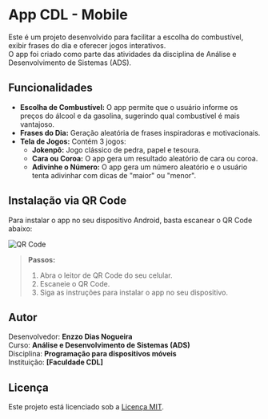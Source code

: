 # App CDL - Mobile

Este é um projeto desenvolvido para facilitar a escolha do combustível, exibir frases do dia e oferecer jogos interativos.<br>
O app foi criado como parte das atividades da disciplina de Análise e Desenvolvimento de Sistemas (ADS).

## Funcionalidades

- **Escolha de Combustível:** O app permite que o usuário informe os preços do álcool e da gasolina, sugerindo qual combustível é mais vantajoso.
- **Frases do Dia:** Geração aleatória de frases inspiradoras e motivacionais.
- **Tela de Jogos:** Contém 3 jogos:
  - **Jokenpô:** Jogo clássico de pedra, papel e tesoura.
  - **Cara ou Coroa:** O app gera um resultado aleatório de cara ou coroa.
  - **Adivinhe o Número:** O app gera um número aleatório e o usuário tenta adivinhar com dicas de "maior" ou "menor".

## Instalação via QR Code

Para instalar o app no seu dispositivo Android, basta escanear o QR Code abaixo:

![QR Code](assets/images/qrcode.png)

> **Passos:**
> 1. Abra o leitor de QR Code do seu celular.
> 2. Escaneie o QR Code.
> 3. Siga as instruções para instalar o app no seu dispositivo.

## Autor

Desenvolvedor: **Enzzo Dias Nogueira** <br>
Curso: **Análise e Desenvolvimento de Sistemas (ADS)** <br>
Disciplina: **Programação para dispositivos móveis** <br>
Instituição: **[Faculdade CDL]**

## Licença

Este projeto está licenciado sob a [Licença MIT](LICENSE).
